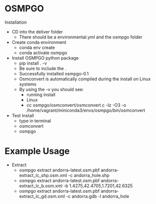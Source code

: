 # OSMPGO
Installation
* CD into the deliver folder
  * There should be a environmental.yml and the osmpgo folder
* Create conda environment
  * conda env create
  * conda activate osmpgo
* Install OSMPGO python package
  * pip install . -v
  * Be sure to include the .
  * Successfully installed osmpgo-0.1
  * Osmconvert is automatically compiled during the install on Linux systems
  * By using the -v you should see:
    * running install
    * Linux
    * cc osmpgo/osmconvert/osmconvert.c -lz -O3 -o /home/vagrant/miniconda3/envs/osmpgo/bin/osmconvert
* Test Install
  * type in terminal
  * osmconvert
  * osmpgo

# Example Usage
* Extract
  * osmpgo extract andorra-latest.osm.pbf andorra-extract_lc_shp.osm.xml -c andorra_hole.shp
  * osmpgo extract andorra-latest.osm.pbf andorra-extract_lc_b.osm.xml -b 1.4275,42.4705,1.7201,42.6325
  * osmpgo extract andorra-latest.osm.pbf andorra-extract_lc_gd.osm.xml -c andorra.gdb -l andorra_hole


